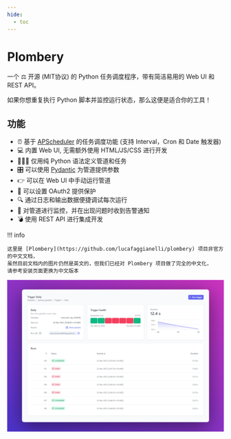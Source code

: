 ```yaml
---
hide:
  - toc
---
```


# Plombery

一个 ⚖️ 开源 (MIT协议) 的 Python 任务调度程序，带有简洁易用的 Web UI 和 REST API。

如果你想重复执行 Python 脚本并监控运行状态，那么这便是适合你的工具！

## 功能
* ⏰ 基于 [APScheduler](https://github.com/agronholm/apscheduler) 的任务调度功能 (支持 Interval，Cron 和 Date 触发器)
* 💻 内置 Web UI, 无需额外使用 HTML/JS/CSS 进行开发
* 👩‍💻🐍 仅用纯 Python 语法定义管道和任务
* 🎛️ 可以使用 [Pydantic](https://docs.pydantic.dev/) 为管道提供参数
* 👉 可以在 Web UI 中手动运行管道
* 🔐 可以设置 OAuth2 提供保护
* 🔍 通过日志和输出数据便捷调试每次运行
* 📩 对管道进行监控，并在出现问题时收到告警通知
* 💣 使用 REST API 进行集成开发

!!! info

    这里是 [Plombery](https://github.com/lucafaggianelli/plombery) 项目非官方的中文文档，
    虽然目前文档内的图片仍然是英文的，但我们已经对 Plombery 项目做了完全的中文化，
    请参考安装页面更换为中文版本

![Plombery Screen Shot](assets/images/screenshot.png)
